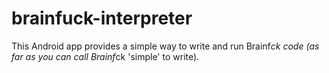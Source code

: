 # brainfuck-interpreter
This Android app provides a simple way to write and run Brainf*ck code (as far as you can call Brainf*ck 'simple' to write).
